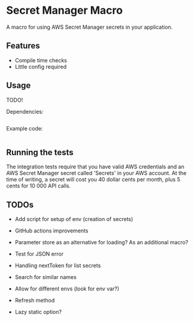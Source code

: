 # Secret Manager Macro

A macro for using AWS Secret Manager secrets in your application.

## Features

- Compile time checks
- Little config required

## Usage

TODO!

Dependencies:

```toml

```

Example code:

```rust

```

## Running the tests

The integration tests require that you have valid AWS credentials and an AWS Secret Manager secret called 'Secrets' in your AWS account.
At the time of writing, a secret will cost you 40 dollar cents per month, plus 5 cents for 10 000 API calls.

## TODOs

- Add script for setup of env (creation of secrets)

- GitHub actions improvements
- Parameter store as an alternative for loading? As an additional macro?
- Test for JSON error

- Handling nextToken for list secrets
- Search for similar names
- Allow for different envs (look for env var?)
- Refresh method
- Lazy static option?
